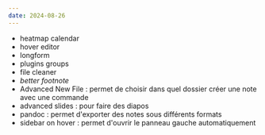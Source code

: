 ```yaml
---
date: 2024-08-26
---
```

- heatmap calendar
- hover editor
- longform
- plugins groups
- file cleaner
- *better footnote*
- Advanced New File : permet de choisir dans quel dossier créer une note avec une commande
- advanced slides : pour faire des diapos
- pandoc : permet d'exporter des notes sous différents formats
- sidebar on hover : permet d'ouvrir le panneau gauche automatiquement